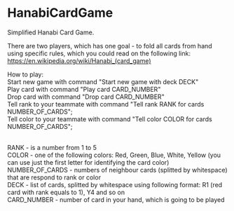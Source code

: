 # HanabiCardGame
Simplified Hanabi Card Game. 

There are two players, which has one goal - to fold all cards from hand using specific rules, which you could read on the following link: https://en.wikipedia.org/wiki/Hanabi_(card_game)

How to play:</br>
Start new game with command "Start new game with deck DECK"</br>
Play card with command "Play card CARD_NUMBER" </br>
Drop card with command "Drop card CARD_NUMBER"</br>
Tell rank to your teammate with command "Tell rank RANK for cards NUMBER_OF_CARDS";</br>
Tell color to your teammate with command "Tell color COLOR for cards NUMBER_OF_CARDS";</br>

</br>
RANK - is a number from 1 to 5</br>
COLOR - one of the following colors: Red, Green, Blue, White, Yellow (you can use just the first letter for identifying the card color)</br>
NUMBER_OF_CARDS - numbers of neighbour cards (splitted by whitespace) that are respond to rank or color</br>
DECK - list of cards, splitted by whitespace using following format: R1 (red card with rank equals to 1), Y4 and so on</br>
CARD_NUMBER - number of card in your hand, which is going to be played</br>

